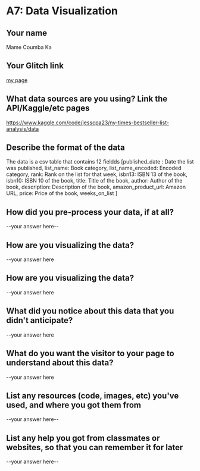 # A7: Data Visualization

## Your name
Mame Coumba Ka

## Your Glitch link
[my page](https://coumbak-a7.glitch.me)


## What data sources are you using? Link the API/Kaggle/etc pages 

https://www.kaggle.com/code/jesscpa23/ny-times-bestseller-list-analysis/data



## Describe the format of the data

The data is a csv table that contains 12 fieldds [published_date : Date the list was published,
list_name: Book category,
list_name_encoded:	Encoded category,
rank:	Rank on the list for that week,
isbn13:	ISBN 13 of the book,
isbn10:	ISBN 10 of the book,
title:	Title of the book,
author:	Author of the book,
description:	Description of the book,
amazon_product_url:	Amazon URL,
price:	Price of the book,
weeks_on_list ]

## How did you pre-process your data, if at all?
--your answer here--

## How are you visualizing the data?

--your answer here 




## How are you visualizing the data?

--your answer here 



## What did you notice about this data that you didn't anticipate?

--your answer here 


## What do you want the visitor to your page to understand about this data?

--your answer here 



## List any resources (code, images, etc) you've used, and where you got them from

--your answer here--

## List any help you got from classmates or websites, so that you can remember it for later

--your answer here--